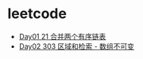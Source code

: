# leetcode
- [Day01 21 合并两个有序链表](https://leetcode-cn.com/problems/merge-two-sorted-lists/solution/by-yyan4849-grnu/)
- [Day02 303 区域和检索 - 数组不可变](https://leetcode-cn.com/problems/range-sum-query-immutable/solution/by-yyan4849-tgc7/)
